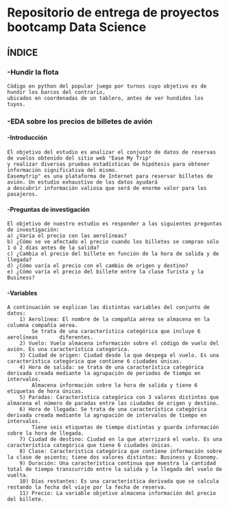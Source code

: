 # Repositorio de entrega de proyectos bootcamp Data Science

## ÍNDICE

### -Hundir la flota

    Código en python del popular juego por turnos cuyo objetivo es de hundir los barcos del contrario,
    ubicados en coordenadas de un tablero, antes de ver hundidos los tuyos.
    
### -EDA sobre los precios de billetes de avión


#### -Introducción

    El objetivo del estudio es analizar el conjunto de datos de reservas de vuelos obtenido del sitio web "Ease My Trip"
    y realizar diversas pruebas estadísticas de hipótesis para obtener información significativa del mismo.
    Easemytrip" es una plataforma de Internet para reservar billetes de avión. Un estudio exhaustivo de los datos ayudará
    a descubrir información valiosa que será de enorme valor para los pasajeros.
        
#### -Preguntas de investigación

    El objetivo de nuestro estudio es responder a las siguientes preguntas de investigación:
    a) ¿Varía el precio con las aerolíneas?
    b) ¿Cómo se ve afectado el precio cuando los billetes se compran sólo 1 ó 2 días antes de la salida?
    c) ¿Cambia el precio del billete en función de la hora de salida y de llegada?
    d) ¿Cómo varía el precio con el cambio de origen y destino?
    e) ¿Cómo varía el precio del billete entre la clase Turista y la Business?

#### -Variables
    A continuación se explican las distintas variables del conjunto de datos:
        1) Aerolínea: El nombre de la compañía aérea se almacena en la columna compañía aérea. 
            Se trata de una característica categórica que incluye 6 aerolíneas       diferentes.
        2) Vuelo: Vuelo almacena información sobre el código de vuelo del avión. Es una característica categórica.
        3) Ciudad de origen: Ciudad desde la que despega el vuelo. Es una característica categórica que contiene 6 ciudades únicas.
        4) Hora de salida: se trata de una característica categórica derivada creada mediante la agrupación de periodos de tiempo en intervalos.
            Almacena información sobre la hora de salida y tiene 6 etiquetas de hora únicas.
        5) Paradas: Característica categórica con 3 valores distintos que almacena el número de paradas entre las ciudades de origen y destino.
        6) Hora de llegada: Se trata de una característica categórica derivada creada mediante la agrupación de intervalos de tiempo en intervalos.
            Tiene seis etiquetas de tiempo distintas y guarda información sobre la hora de llegada.
        7) Ciudad de destino: Ciudad en la que aterrizará el vuelo. Es una característica categórica que tiene 6 ciudades únicas.
        8) Clase: Característica categórica que contiene información sobre la clase de asiento; tiene dos valores distintos: Business y Economy.
        9) Duración: Una característica continua que muestra la cantidad total de tiempo transcurrido entre la salida y la llegada del vuelo de vuelta.
        10) Días restantes: Es una característica derivada que se calcula restando la fecha del viaje por la fecha de reserva.
        11) Precio: La variable objetivo almacena información del precio del billete.



